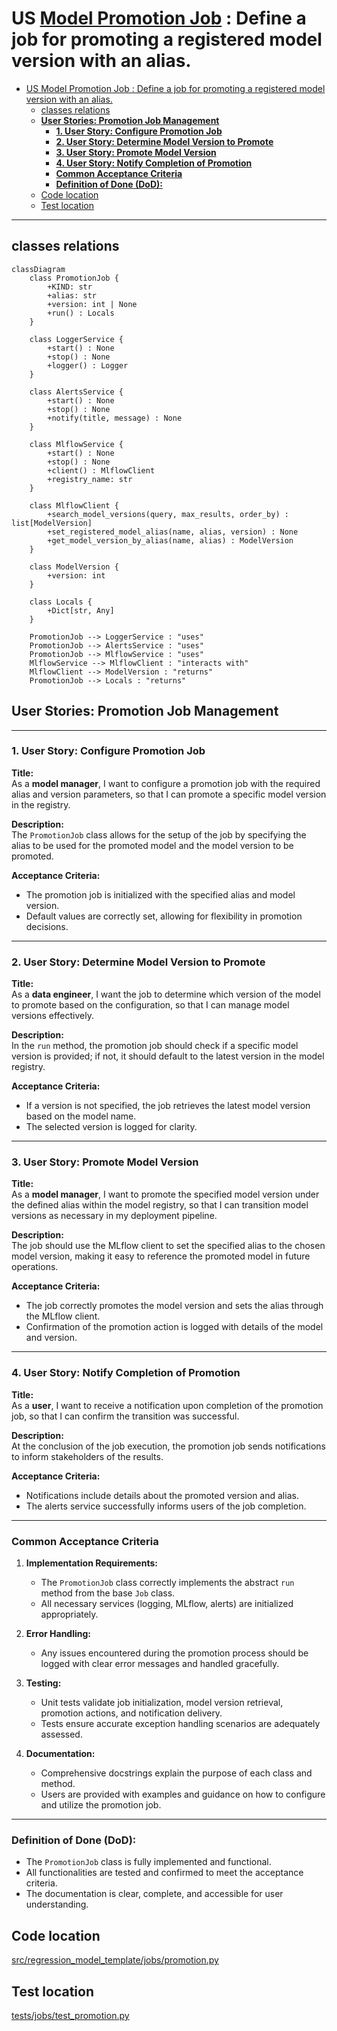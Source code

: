 
# US [Model Promotion Job](./backlog_mlops_regresion.md) : Define a job for promoting a registered model version with an alias.

- [US Model Promotion Job : Define a job for promoting a registered model version with an alias.](#us-model-promotion-job--define-a-job-for-promoting-a-registered-model-version-with-an-alias)
  - [classes relations](#classes-relations)
  - [**User Stories: Promotion Job Management**](#user-stories-promotion-job-management)
    - [**1. User Story: Configure Promotion Job**](#1-user-story-configure-promotion-job)
    - [**2. User Story: Determine Model Version to Promote**](#2-user-story-determine-model-version-to-promote)
    - [**3. User Story: Promote Model Version**](#3-user-story-promote-model-version)
    - [**4. User Story: Notify Completion of Promotion**](#4-user-story-notify-completion-of-promotion)
    - [**Common Acceptance Criteria**](#common-acceptance-criteria)
    - [**Definition of Done (DoD):**](#definition-of-done-dod)
  - [Code location](#code-location)
  - [Test location](#test-location)

------------

## classes relations

```mermaid
classDiagram
    class PromotionJob {
        +KIND: str
        +alias: str
        +version: int | None
        +run() : Locals
    }

    class LoggerService {
        +start() : None
        +stop() : None
        +logger() : Logger
    }

    class AlertsService {
        +start() : None
        +stop() : None
        +notify(title, message) : None
    }

    class MlflowService {
        +start() : None
        +stop() : None
        +client() : MlflowClient
        +registry_name: str
    }

    class MlflowClient {
        +search_model_versions(query, max_results, order_by) : list[ModelVersion]
        +set_registered_model_alias(name, alias, version) : None
        +get_model_version_by_alias(name, alias) : ModelVersion
    }

    class ModelVersion {
        +version: int
    }

    class Locals {
        +Dict[str, Any]
    }

    PromotionJob --> LoggerService : "uses"
    PromotionJob --> AlertsService : "uses"
    PromotionJob --> MlflowService : "uses"
    MlflowService --> MlflowClient : "interacts with"
    MlflowClient --> ModelVersion : "returns"
    PromotionJob --> Locals : "returns"

```

## **User Stories: Promotion Job Management**

---

### **1. User Story: Configure Promotion Job**

**Title:**  
As a **model manager**, I want to configure a promotion job with the required alias and version parameters, so that I can promote a specific model version in the registry.

**Description:**  
The `PromotionJob` class allows for the setup of the job by specifying the alias to be used for the promoted model and the model version to be promoted.

**Acceptance Criteria:**  
- The promotion job is initialized with the specified alias and model version.
- Default values are correctly set, allowing for flexibility in promotion decisions.

---

### **2. User Story: Determine Model Version to Promote**

**Title:**  
As a **data engineer**, I want the job to determine which version of the model to promote based on the configuration, so that I can manage model versions effectively.

**Description:**  
In the `run` method, the promotion job should check if a specific model version is provided; if not, it should default to the latest version in the model registry.

**Acceptance Criteria:**  
- If a version is not specified, the job retrieves the latest model version based on the model name.
- The selected version is logged for clarity.

---

### **3. User Story: Promote Model Version**

**Title:**  
As a **model manager**, I want to promote the specified model version under the defined alias within the model registry, so that I can transition model versions as necessary in my deployment pipeline.

**Description:**  
The job should use the MLflow client to set the specified alias to the chosen model version, making it easy to reference the promoted model in future operations.

**Acceptance Criteria:**  
- The job correctly promotes the model version and sets the alias through the MLflow client.
- Confirmation of the promotion action is logged with details of the model and version.

---

### **4. User Story: Notify Completion of Promotion**

**Title:**  
As a **user**, I want to receive a notification upon completion of the promotion job, so that I can confirm the transition was successful.

**Description:**  
At the conclusion of the job execution, the promotion job sends notifications to inform stakeholders of the results.

**Acceptance Criteria:**  
- Notifications include details about the promoted version and alias.
- The alerts service successfully informs users of the job completion.

---

### **Common Acceptance Criteria**

1. **Implementation Requirements:**
   - The `PromotionJob` class correctly implements the abstract `run` method from the base `Job` class.
   - All necessary services (logging, MLflow, alerts) are initialized appropriately.

2. **Error Handling:**
   - Any issues encountered during the promotion process should be logged with clear error messages and handled gracefully.

3. **Testing:**
   - Unit tests validate job initialization, model version retrieval, promotion actions, and notification delivery.
   - Tests ensure accurate exception handling scenarios are adequately assessed.

4. **Documentation:**
   - Comprehensive docstrings explain the purpose of each class and method.
   - Users are provided with examples and guidance on how to configure and utilize the promotion job.

---

### **Definition of Done (DoD):** 

- The `PromotionJob` class is fully implemented and functional.
- All functionalities are tested and confirmed to meet the acceptance criteria.
- The documentation is clear, complete, and accessible for user understanding.

## Code location

[src/regression_model_template/jobs/promotion.py](../src/regression_model_template/jobs/promotion.py)

## Test location

[tests/jobs/test_promotion.py](../tests/jobs/test_promotion.py)
